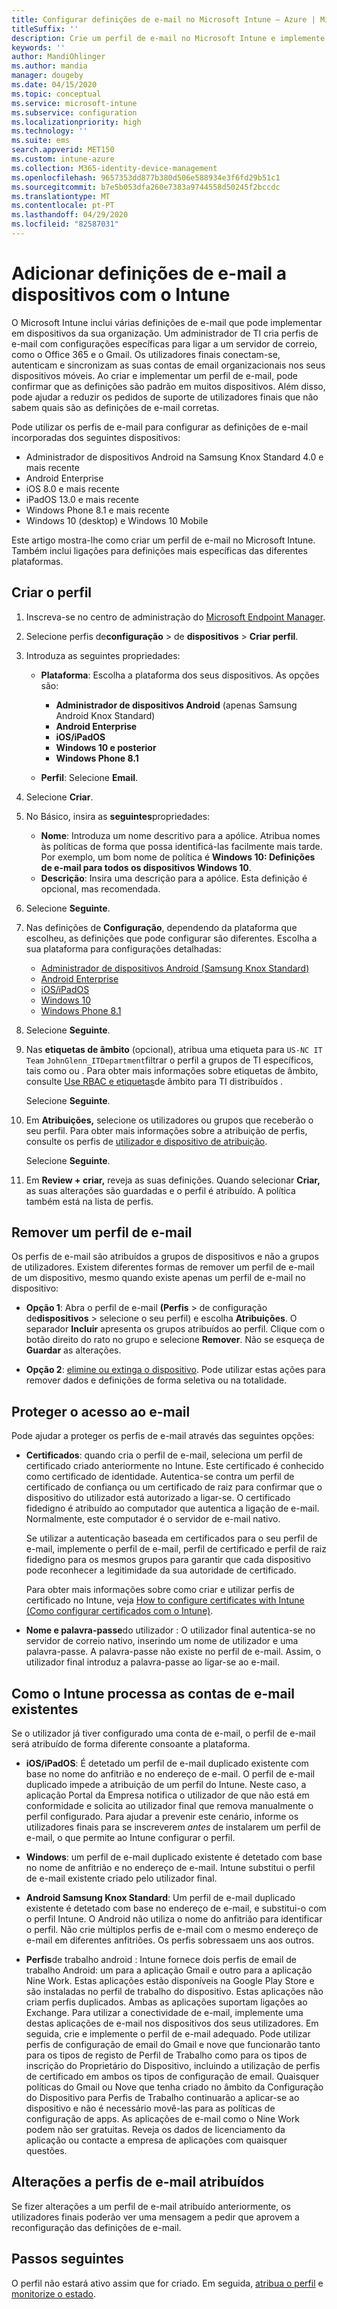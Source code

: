 ```yaml
---
title: Configurar definições de e-mail no Microsoft Intune – Azure | Microsoft Docs
titleSuffix: ''
description: Crie um perfil de e-mail no Microsoft Intune e implemente este perfil para o administrador de dispositivos Android, Android Enterprise, iOS, iPadOS e dispositivos Windows. Utilize perfis de e-mail para configurar definições comuns de e-mail, incluindo um servidor de e-mail e métodos de autenticação para se conectar a e-mails corporativos em dispositivos que gere.
keywords: ''
author: MandiOhlinger
ms.author: mandia
manager: dougeby
ms.date: 04/15/2020
ms.topic: conceptual
ms.service: microsoft-intune
ms.subservice: configuration
ms.localizationpriority: high
ms.technology: ''
ms.suite: ems
search.appverid: MET150
ms.custom: intune-azure
ms.collection: M365-identity-device-management
ms.openlocfilehash: 9657353dd877b380d506e588934e3f6fd29b51c1
ms.sourcegitcommit: b7e5b053dfa260e7383a9744558d50245f2bccdc
ms.translationtype: MT
ms.contentlocale: pt-PT
ms.lasthandoff: 04/29/2020
ms.locfileid: "82587031"
---
```

# <a name="add-email-settings-to-devices-using-intune"></a>Adicionar definições de e-mail a dispositivos com o Intune

O Microsoft Intune inclui várias definições de e-mail que pode implementar em dispositivos da sua organização. Um administrador de TI cria perfis de e-mail com configurações específicas para ligar a um servidor de correio, como o Office 365 e o Gmail. Os utilizadores finais conectam-se, autenticam e sincronizam as suas contas de email organizacionais nos seus dispositivos móveis. Ao criar e implementar um perfil de e-mail, pode confirmar que as definições são padrão em muitos dispositivos. Além disso, pode ajudar a reduzir os pedidos de suporte de utilizadores finais que não sabem quais são as definições de e-mail corretas.

Pode utilizar os perfis de e-mail para configurar as definições de e-mail incorporadas dos seguintes dispositivos:

- Administrador de dispositivos Android na Samsung Knox Standard 4.0 e mais recente
- Android Enterprise
- iOS 8.0 e mais recente
- iPadOS 13.0 e mais recente
- Windows Phone 8.1 e mais recente
- Windows 10 (desktop) e Windows 10 Mobile

Este artigo mostra-lhe como criar um perfil de e-mail no Microsoft Intune. Também inclui ligações para definições mais específicas das diferentes plataformas.

## <a name="create-the-profile"></a>Criar o perfil

1. Inscreva-se no centro de administração do [Microsoft Endpoint Manager](https://go.microsoft.com/fwlink/?linkid=2109431).
2. Selecione perfis de**configuração** > de **dispositivos** > **Criar perfil**.
3. Introduza as seguintes propriedades:

    - **Plataforma**: Escolha a plataforma dos seus dispositivos. As opções são:  

        - **Administrador de dispositivos Android** (apenas Samsung Android Knox Standard)
        - **Android Enterprise**
        - **iOS/iPadOS**
        - **Windows 10 e posterior**
        - **Windows Phone 8.1**

    - **Perfil**: Selecione **Email**.

4. Selecione **Criar**.
5. No Básico, insira as **seguintes**propriedades:

    - **Nome**: Introduza um nome descritivo para a apólice. Atribua nomes às políticas de forma que possa identificá-las facilmente mais tarde. Por exemplo, um bom nome de política é **Windows 10: Definições de e-mail para todos os dispositivos Windows 10**.
    - **Descrição**: Insira uma descrição para a apólice. Esta definição é opcional, mas recomendada.

6. Selecione **Seguinte**.

7. Nas definições de **Configuração**, dependendo da plataforma que escolheu, as definições que pode configurar são diferentes. Escolha a sua plataforma para configurações detalhadas:

    - [Administrador de dispositivos Android (Samsung Knox Standard)](email-settings-android.md)
    - [Android Enterprise](email-settings-android-enterprise.md)
    - [iOS/iPadOS](email-settings-ios.md)
    - [Windows 10](email-settings-windows-10.md)
    - [Windows Phone 8.1](email-settings-windows-phone-8-1.md)

8. Selecione **Seguinte**.
9. Nas **etiquetas de âmbito** (opcional), atribua uma etiqueta para `US-NC IT Team` `JohnGlenn_ITDepartment`filtrar o perfil a grupos de TI específicos, tais como ou . Para obter mais informações sobre etiquetas de âmbito, consulte [Use RBAC e etiquetas](../fundamentals/scope-tags.md)de âmbito para TI distribuídos .

    Selecione **Seguinte**.

10. Em **Atribuições,** selecione os utilizadores ou grupos que receberão o seu perfil. Para obter mais informações sobre a atribuição de perfis, consulte os perfis de [utilizador e dispositivo de atribuição](device-profile-assign.md).

    Selecione **Seguinte**.

11. Em **Review + criar,** reveja as suas definições. Quando selecionar **Criar,** as suas alterações são guardadas e o perfil é atribuído. A política também está na lista de perfis.

## <a name="remove-an-email-profile"></a>Remover um perfil de e-mail

Os perfis de e-mail são atribuídos a grupos de dispositivos e não a grupos de utilizadores. Existem diferentes formas de remover um perfil de e-mail de um dispositivo, mesmo quando existe apenas um perfil de e-mail no dispositivo:

- **Opção 1**: Abra o perfil de e-mail **(Perfis** > de configuração de**dispositivos** > selecione o seu perfil) e escolha **Atribuições**. O separador **Incluir** apresenta os grupos atribuídos ao perfil. Clique com o botão direito do rato no grupo e selecione **Remover**. Não se esqueça de **Guardar** as alterações.

- **Opção 2**: [elimine ou extinga o dispositivo](../remote-actions/devices-wipe.md). Pode utilizar estas ações para remover dados e definições de forma seletiva ou na totalidade.

## <a name="secure-email-access"></a>Proteger o acesso ao e-mail

Pode ajudar a proteger os perfis de e-mail através das seguintes opções:

- **Certificados**: quando cria o perfil de e-mail, seleciona um perfil de certificado criado anteriormente no Intune. Este certificado é conhecido como certificado de identidade. Autentica-se contra um perfil de certificado de confiança ou um certificado de raiz para confirmar que o dispositivo do utilizador está autorizado a ligar-se. O certificado fidedigno é atribuído ao computador que autentica a ligação de e-mail. Normalmente, este computador é o servidor de e-mail nativo.

  Se utilizar a autenticação baseada em certificados para o seu perfil de e-mail, implemente o perfil de e-mail, perfil de certificado e perfil de raiz fidedigno para os mesmos grupos para garantir que cada dispositivo pode reconhecer a legitimidade da sua autoridade de certificado.

  Para obter mais informações sobre como criar e utilizar perfis de certificado no Intune, veja [How to configure certificates with Intune (Como configurar certificados com o Intune)](../protect/certificates-configure.md).

- **Nome e palavra-passe**do utilizador : O utilizador final autentica-se no servidor de correio nativo, inserindo um nome de utilizador e uma palavra-passe. A palavra-passe não existe no perfil de e-mail. Assim, o utilizador final introduz a palavra-passe ao ligar-se ao e-mail.

## <a name="how-intune-handles-existing-email-accounts"></a>Como o Intune processa as contas de e-mail existentes

Se o utilizador já tiver configurado uma conta de e-mail, o perfil de e-mail será atribuído de forma diferente consoante a plataforma.

- **iOS/iPadOS**: É detetado um perfil de e-mail duplicado existente com base no nome do anfitrião e no endereço de e-mail. O perfil de e-mail duplicado impede a atribuição de um perfil do Intune. Neste caso, a aplicação Portal da Empresa notifica o utilizador de que não está em conformidade e solicita ao utilizador final que remova manualmente o perfil configurado. Para ajudar a prevenir este cenário, informe os utilizadores finais para se inscreverem *antes* de instalarem um perfil de e-mail, o que permite ao Intune configurar o perfil.

- **Windows**: um perfil de e-mail duplicado existente é detetado com base no nome de anfitrião e no endereço de e-mail. Intune substitui o perfil de e-mail existente criado pelo utilizador final.

- **Android Samsung Knox Standard**: Um perfil de e-mail duplicado existente é detetado com base no endereço de e-mail, e substitui-o com o perfil Intune. O Android não utiliza o nome do anfitrião para identificar o perfil. Não crie múltiplos perfis de e-mail com o mesmo endereço de e-mail em diferentes anfitriões. Os perfis sobressaem uns aos outros.

- **Perfis**de trabalho android : Intune fornece dois perfis de email de trabalho Android: um para a aplicação Gmail e outro para a aplicação Nine Work. Estas aplicações estão disponíveis na Google Play Store e são instaladas no perfil de trabalho do dispositivo. Estas aplicações não criam perfis duplicados. Ambas as aplicações suportam ligações ao Exchange. Para utilizar a conectividade de e-mail, implemente uma destas aplicações de e-mail nos dispositivos dos seus utilizadores. Em seguida, crie e implemente o perfil de e-mail adequado. Pode utilizar perfis de configuração de email do Gmail e nove que funcionarão tanto para os tipos de registo de Perfil de Trabalho como para os tipos de inscrição do Proprietário do Dispositivo, incluindo a utilização de perfis de certificado em ambos os tipos de configuração de email. Quaisquer políticas do Gmail ou Nove que tenha criado no âmbito da Configuração do Dispositivo para Perfis de Trabalho continuarão a aplicar-se ao dispositivo e não é necessário movê-las para as políticas de configuração de apps. As aplicações de e-mail como o Nine Work podem não ser gratuitas. Reveja os dados de licenciamento da aplicação ou contacte a empresa de aplicações com quaisquer questões. 

## <a name="changes-to-assigned-email-profiles"></a>Alterações a perfis de e-mail atribuídos

Se fizer alterações a um perfil de e-mail atribuído anteriormente, os utilizadores finais poderão ver uma mensagem a pedir que aprovem a reconfiguração das definições de e-mail.

## <a name="next-steps"></a>Passos seguintes

O perfil não estará ativo assim que for criado. Em seguida, [atribua o perfil](device-profile-assign.md) e [monitorize o estado](device-profile-monitor.md).
